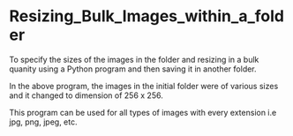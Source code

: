 # Resizing_Bulk_Images_within_a_folder
To specify the sizes of the images in the folder and resizing in a bulk quanity using a Python program and then saving it in another folder.

In the above program, the images in the initial folder were of various sizes and it changed to dimension of 256 x 256.

This program can be used for all types of images with every extension i.e jpg, png, jpeg, etc.
